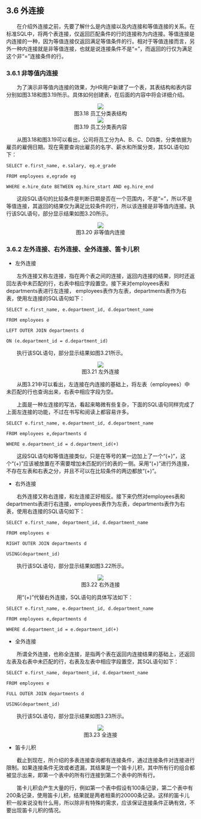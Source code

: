 ## 3.6  外连接
 

&emsp;&emsp;在介绍外连接之前，先要了解什么是内连接以及内连接和等值连接的关系。在标准SQL中，将两个表连接，仅返回匹配条件的行的连接称为内连接。等值连接是内连接的一种，因为等值连接仅返回满足等值条件的行。相对于等值连接而言，另外一种内连接就是非等值连接，也就是说连接条件不是“=”，而返回的行仅为满足这个非“=”连接条件的行。

### 3.6.1  非等值内连接  

&emsp;&emsp;为了演示非等值内连接的效果，为HR用户新建了一个表，其表结构和表内容分别如图3.18和图3.19所示。具体如何创建表，在后面的内容中将会详细介绍。



<center><img src="https://labfile.oss.aliyuncs.com/library/oracle_textbook/img/d3z/tu3.18.png" /></center>  
<center>图3.18  员工分类表结构</center>  

<center><img src="https://labfile.oss.aliyuncs.com/library/oracle_textbook/img/d3z/tu3.19.png" /></center>  
<center> 图3.19  员工分类表内容</center>  



&emsp;&emsp;从图3.18和图3.19可以看出，公司将员工分为A、B、C、D四类，分类依据为雇员的雇佣日期。现在需要查询出雇员的名字、薪水和所属分类，其SQL语句如下：


```
SELECT e.first_name, e.salary, eg.e_grade 

FROM employees e,egrade eg

WHERE e.hire_date BETWEEN eg.hire_start AND eg.hire_end
```


&emsp;&emsp;这段SQL语句的比较条件是判断日期是否在一个范围内，不是“=”，所以不是等值连接，其返回的结果仅为满足比较条件的行，所以该连接是非等值内连接。执行该SQL语句，部分显示结果如图3.20所示。



<center><img src="https://labfile.oss.aliyuncs.com/library/oracle_textbook/img/d3z/tu3.20.png" /></center>  
<center>图3.20  非等值内连接</center>  

### 3.6.2  左外连接、右外连接、全外连接、笛卡儿积  

- 左外连接

&emsp;&emsp;左外连接又称左连接，指在两个表之间的连接，返回内连接的结果，同时还返回左表中未匹配的行，右表中相应字段置空。接下来对employees表和departments表进行左连接， employees表作为左表，departments表作为右表，使用左连接的SQL语句如下：


```
SELECT e.first_name, e.department_id, d.department_name

FROM employees e

LEFT OUTER JOIN departments d 

ON (e.department_id = d.department_id) 
```


&emsp;&emsp;执行该SQL语句，部分显示结果如图3.21所示。



<center><img src="https://labfile.oss.aliyuncs.com/library/oracle_textbook/img/d3z/tu3.21.png" /></center>  
<center>图3.21  左外连接</center>  

&emsp;&emsp;从图3.21中可以看出，左连接在内连接的基础上，将左表（employees）中未匹配的行也查询出来，右表中相应字段为空。

&emsp;&emsp;上面是一种左连接的写法，看起来略微有些复杂，下面的SQL语句同样完成了上面左连接的功能，不过在书写和阅读上都容易许多。


```
SELECT e.first_name, e.department_id, d.department_name

FROM employees e,departments d

WHERE e.department_id = d.department_id(+)
```


&emsp;&emsp;这段SQL语句和等值连接类似，只是在等号的某一边加上了一个“(+)”，这个“(+)”应该被放置在不需要增加未匹配的行的表的一侧。采用“(+)”进行外连接，不存在左表和右表之分，并且不可以在比较条件的两边都放“(+)”。

- 右外连接

&emsp;&emsp;右外连接又称右连接，和左连接正好相反。接下来仍然对employees表和departments表进行右连接，employees表作为左表，departments表作为右表，使用右连接的SQL语句如下：


```
SELECT e.first_name, department_id, d.department_name

FROM employees e

RIGHT OUTER JOIN departments d

USING(department_id)
```


&emsp;&emsp;执行该SQL语句，部分显示结果如图3.22所示。



<center><img src="https://labfile.oss.aliyuncs.com/library/oracle_textbook/img/d3z/tu3.22.png" /></center>  
<center>图3.22  右外连接</center>  

&emsp;&emsp;用“(+)”代替右外连接，SQL语句的具体写法如下：


```
SELECT e.first_name, e.department_id, d.department_name

FROM employees e,departments d

WHERE d.department_id = e.department_id(+)
```


- 全外连接

&emsp;&emsp;所谓全外连接，也称全连接，是指两个表在返回内连接结果的基础上，还返回左表及右表中未匹配的行，右表及左表中相应字段置空，其SQL语句如下：


```
SELECT e.first_name, department_id, d.department_name

FROM employees e

FULL OUTER JOIN departments d

USING(department_id)
```
&emsp;&emsp;执行该SQL语句，部分显示结果如图3.23所示。



<center><img src="https://labfile.oss.aliyuncs.com/library/oracle_textbook/img/d3z/tu3.23.png" /></center>  
<center>图3.23  全连接</center>  

- 笛卡儿积

&emsp;&emsp;截止到现在，所介绍的多表连接查询都有连接条件，通过连接条件对连接进行限制。如果连接条件无效或者遗漏，其结果是一个笛卡儿积，其中所有行的组合都被显示出来，即第一个表中的所有行连接到第二个表中的所有行。

&emsp;&emsp;笛卡儿积会产生大量的行，例如第一个表中假设有100条记录，第二个表中有200条记录，使用笛卡儿积，结果就是两者相乘的20000条记录。这样的笛卡儿积一般来说没有什么用，所以除非有特殊的需求，应该保证连接条件正确有效，不要出现笛卡儿积的情况。

 

 



